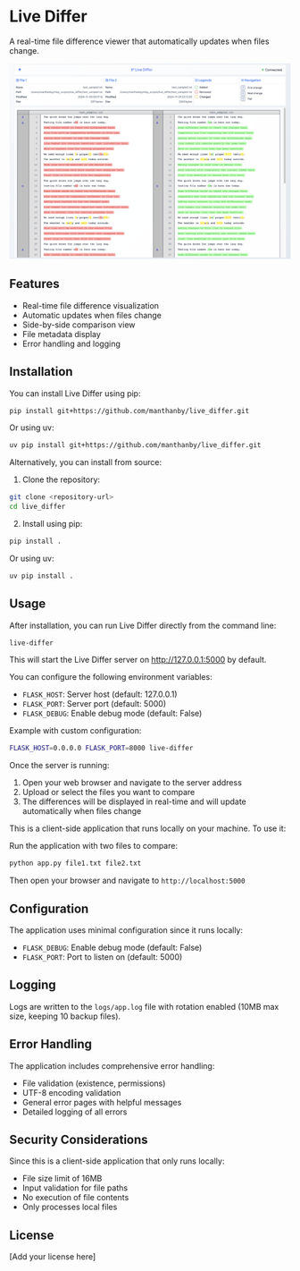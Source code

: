 # Live Differ

A real-time file difference viewer that automatically updates when files change.

![Live Differ Screenshot](assets/images/screenshot.png)

## Features

- Real-time file difference visualization
- Automatic updates when files change
- Side-by-side comparison view
- File metadata display
- Error handling and logging

## Installation

You can install Live Differ using pip:

```bash
pip install git+https://github.com/manthanby/live_differ.git
```

Or using uv:

```bash
uv pip install git+https://github.com/manthanby/live_differ.git
```

Alternatively, you can install from source:

1. Clone the repository:
```bash
git clone <repository-url>
cd live_differ
```

2. Install using pip:
```bash
pip install .
```

Or using uv:
```bash
uv pip install .
```

## Usage

After installation, you can run Live Differ directly from the command line:

```bash
live-differ
```

This will start the Live Differ server on http://127.0.0.1:5000 by default.

You can configure the following environment variables:
- `FLASK_HOST`: Server host (default: 127.0.0.1)
- `FLASK_PORT`: Server port (default: 5000)
- `FLASK_DEBUG`: Enable debug mode (default: False)

Example with custom configuration:
```bash
FLASK_HOST=0.0.0.0 FLASK_PORT=8000 live-differ
```

Once the server is running:
1. Open your web browser and navigate to the server address
2. Upload or select the files you want to compare
3. The differences will be displayed in real-time and will update automatically when files change

This is a client-side application that runs locally on your machine. To use it:

Run the application with two files to compare:

```bash
python app.py file1.txt file2.txt
```

Then open your browser and navigate to `http://localhost:5000`

## Configuration

The application uses minimal configuration since it runs locally:

- `FLASK_DEBUG`: Enable debug mode (default: False)
- `FLASK_PORT`: Port to listen on (default: 5000)

## Logging

Logs are written to the `logs/app.log` file with rotation enabled (10MB max size, keeping 10 backup files).

## Error Handling

The application includes comprehensive error handling:
- File validation (existence, permissions)
- UTF-8 encoding validation
- General error pages with helpful messages
- Detailed logging of all errors

## Security Considerations

Since this is a client-side application that only runs locally:
- File size limit of 16MB
- Input validation for file paths
- No execution of file contents
- Only processes local files

## License

[Add your license here]
